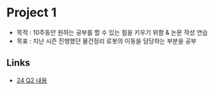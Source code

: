 # Project 1
- 목적 : 10주동안 원하는 공부를 할 수 있는 힘을 키우기 위함 & 논문 작성 연습
- 목표 : 지난 시즌 진행했던 물건정리 로봇의 이동을 담당하는 부분을 공부
## Links
- [24 Q2 내용](./24_Q2_README.md)
